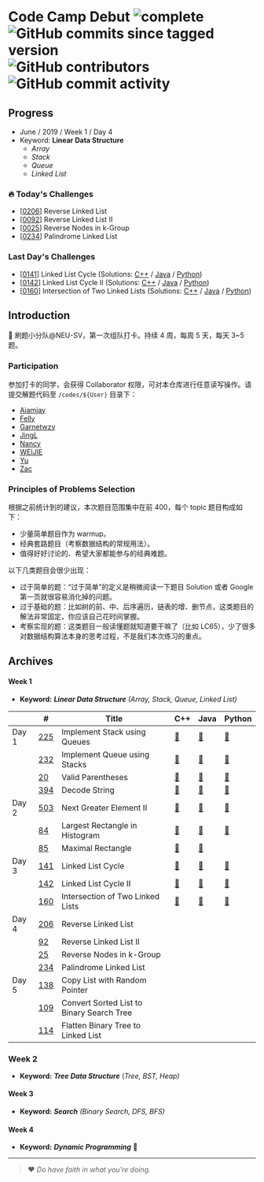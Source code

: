 # Code Camp Debut ![complete](http://progressed.io/bar/0?title=completed) ![GitHub commits since tagged version](https://img.shields.io/github/commits-since/neu-velocity/code-camp-debut/v1.0.0.svg?label=commits) ![GitHub contributors](https://img.shields.io/github/contributors/neu-velocity/code-camp-debut.svg?color=blue&label=participators) ![GitHub commit activity](https://img.shields.io/github/commit-activity/w/neu-velocity/code-camp-debut.svg?color=green)

## Progress
- June / 2019 / Week 1 / Day 4
- Keyword: __Linear Data Structure__
  - _Array_
  - _Stack_
  - _Queue_
  - _Linked List_

### :fire: Today's Challenges
- [[0206](https://leetcode.com/problems/reverse-linked-list/)] Reverse Linked List
- [[0092](https://leetcode.com/problems/reverse-linked-list-ii/)] Reverse Linked List II
- [[0025](https://leetcode.com/problems/reverse-nodes-in-k-group/)] Reverse Nodes in k-Group
- [[0234](https://leetcode.com/problems/palindrome-linked-list/)] Palindrome Linked List

### Last Day's Challenges
- [[0141](https://leetcode.com/problems/linked-list-cycle/)] Linked List Cycle (Solutions: [C++](https://github.com/neu-velocity/code-camp-debut/blob/master/codes/Garnetwzy/141.cpp) / [Java](https://github.com/neu-velocity/code-camp-debut/blob/master/codes/Zac/0141.Solution.java) / [Python](https://github.com/neu-velocity/code-camp-debut/blob/master/codes/Nancy/LC141.py))
- [[0142](https://leetcode.com/problems/linked-list-cycle-ii/)] Linked List Cycle II (Solutions: [C++](https://github.com/neu-velocity/code-camp-debut/blob/master/codes/Garnetwzy/142.cpp) / [Java](https://github.com/neu-velocity/code-camp-debut/blob/master/codes/Zac/0142.Solution.java) / [Python](https://github.com/neu-velocity/code-camp-debut/blob/master/codes/Nancy/LC142.py))
- [[0160](https://leetcode.com/problems/intersection-of-two-linked-lists/)] Intersection of Two Linked Lists (Solutions: [C++](https://github.com/neu-velocity/code-camp-debut/blob/master/codes/Garnetwzy/160.cpp) / [Java](https://github.com/neu-velocity/code-camp-debut/blob/master/codes/Zac/0160.Solution.java) / [Python](https://github.com/neu-velocity/code-camp-debut/blob/master/codes/Nancy/LC160.py))

## Introduction
:rocket: 刷题小分队@NEU-SV，第一次组队打卡。持续 4 周，每周 5 天，每天 3~5 题。

### Participation
参加打卡的同学，会获得 Collaborator 权限，可对本仓库进行任意读写操作。请提交解题代码至 `/codes/${User}` 目录下：
- [Aiamjay](https://github.com/neu-velocity/code-camp-debut/tree/master/codes/Aiamjay)
- [Felly](https://github.com/neu-velocity/code-camp-debut/tree/master/codes/Felly)
- [Garnetwzy](https://github.com/neu-velocity/code-camp-debut/tree/master/codes/Garnetwzy)
- [JingL](https://github.com/neu-velocity/code-camp-debut/tree/master/codes/JingL)
- [Nancy](https://github.com/neu-velocity/code-camp-debut/tree/master/codes/Nancy)
- [WEIJIE](https://github.com/neu-velocity/code-camp-debut/tree/master/codes/WEIJIE)
- [Yu](https://github.com/neu-velocity/code-camp-debut/tree/master/codes/Yu)
- [Zac](https://github.com/neu-velocity/code-camp-debut/tree/master/codes/Zac)

### Principles of Problems Selection
根据之前统计到的建议，本次题目范围集中在前 400，每个 topic 题目构成如下：
- 少量简单题目作为 warmup。
- 经典套路题目（考察数据结构的常规用法）。
- 值得好好讨论的、希望大家都能参与的经典难题。
   
以下几类题目会很少出现：
- 过于简单的题：“过于简单”的定义是稍微阅读一下题目 Solution 或者 Google 第一页就很容易消化掉的问题。
- 过于基础的题：比如树的前、中、后序遍历，链表的增、删节点，这类题目的解法非常固定，你应该自己花时间掌握。
- 考察实现的题：这类题目一般读懂题就知道要干嘛了（比如 LC65），少了很多对数据结构算法本身的思考过程，不是我们本次练习的重点。

## Archives
#### Week 1
- __Keyword:__ ___Linear Data Structure___ _(Array, Stack, Queue, Linked List)_

|       | #                                                                              | Title                                     | C++                                                                                                     | Java                                                                                                                              | Python                                                                                               |
|-------|--------------------------------------------------------------------------------|-------------------------------------------|---------------------------------------------------------------------------------------------------------|-----------------------------------------------------------------------------------------------------------------------------------|------------------------------------------------------------------------------------------------------|
| Day 1 | [225](https://leetcode.com/problems/implement-stack-using-queues/)             | Implement Stack using Queues              | [:page_facing_up:](https://github.com/neu-velocity/code-camp-debut/blob/master/codes/Garnetwzy/225.cpp) | [:page_facing_up:](https://github.com/neu-velocity/code-camp-debut/blob/master/codes/WEIJIE/LC%20-225.JAVA)                       | [:page_facing_up:](https://github.com/neu-velocity/code-camp-debut/blob/master/codes/Nancy/LC225.py) |
|       | [232](https://leetcode.com/problems/implement-queue-using-stacks/)             | Implement Queue using Stacks              | [:page_facing_up:](https://github.com/neu-velocity/code-camp-debut/blob/master/codes/Garnetwzy/232.cpp) | [:page_facing_up:](https://github.com/neu-velocity/code-camp-debut/blob/master/codes/JingL/Sample_ImplementQueueUsingStacks.java) | [:page_facing_up:](https://github.com/neu-velocity/code-camp-debut/blob/master/codes/Nancy/LC232.py) |
|       | [20](https://leetcode.com/problems/valid-parentheses/)                         | Valid Parentheses                         | [:page_facing_up:](https://github.com/neu-velocity/code-camp-debut/blob/master/codes/Garnetwzy/20.cpp)  | [:page_facing_up:](https://github.com/neu-velocity/code-camp-debut/blob/master/codes/Zac/0020.Solution.java)                      | [:page_facing_up:](https://github.com/neu-velocity/code-camp-debut/blob/master/codes/Nancy/LC20.py)  |
|       | [394](https://leetcode.com/problems/decode-string/)                            | Decode String                             | [:page_facing_up:](https://github.com/neu-velocity/code-camp-debut/blob/master/codes/Garnetwzy/394.cpp) | [:page_facing_up:](https://github.com/neu-velocity/code-camp-debut/blob/master/codes/Zac/0394.Solution.java)                      | [:page_facing_up:](https://github.com/neu-velocity/code-camp-debut/blob/master/codes/Nancy/LC394.py) |
| Day 2 | [503](https://leetcode.com/problems/next-greater-element-ii/)                  | Next Greater Element II                   | [:page_facing_up:](https://github.com/neu-velocity/code-camp-debut/blob/master/codes/Garnetwzy/503.cpp) | [:page_facing_up:](https://github.com/neu-velocity/code-camp-debut/blob/master/codes/Zac/0503.Solution.java)                      | [:page_facing_up:](https://github.com/neu-velocity/code-camp-debut/blob/master/codes/Nancy/LC503.py) |
|       | [84](https://leetcode.com/problems/largest-rectangle-in-histogram/)            | Largest Rectangle in Histogram            | [:page_facing_up:](https://github.com/neu-velocity/code-camp-debut/blob/master/codes/Garnetwzy/84.cpp)  | [:page_facing_up:](https://github.com/neu-velocity/code-camp-debut/blob/master/codes/Zac/0084.Solution.java)                      | [:page_facing_up:]( https://github.com/neu-velocity/code-camp-debut/blob/master/codes/Nancy/LC84.py) |
|       | [85](https://leetcode.com/problems/maximal-rectangle/)                         | Maximal Rectangle                         | [:page_facing_up:](https://github.com/neu-velocity/code-camp-debut/blob/master/codes/Garnetwzy/85.cpp)  | [:page_facing_up:](https://github.com/neu-velocity/code-camp-debut/blob/master/codes/Zac/0085.Solution.java)                      |                                                                                                      |
| Day 3 | [141](https://leetcode.com/problems/linked-list-cycle/)                        | Linked List Cycle                         | [:page_facing_up:](https://github.com/neu-velocity/code-camp-debut/blob/master/codes/Garnetwzy/141.cpp) | [:page_facing_up:](https://github.com/neu-velocity/code-camp-debut/blob/master/codes/Zac/0141.Solution.java)                      | [:page_facing_up:](https://github.com/neu-velocity/code-camp-debut/blob/master/codes/Nancy/LC141.py) |
|       | [142](https://leetcode.com/problems/linked-list-cycle-ii/)                     | Linked List Cycle II                      | [:page_facing_up:](https://github.com/neu-velocity/code-camp-debut/blob/master/codes/Garnetwzy/142.cpp) | [:page_facing_up:](https://github.com/neu-velocity/code-camp-debut/blob/master/codes/Zac/0142.Solution.java)                      | [:page_facing_up:](https://github.com/neu-velocity/code-camp-debut/blob/master/codes/Nancy/LC142.py) |
|       | [160](https://leetcode.com/problems/intersection-of-two-linked-lists/)         | Intersection of Two Linked Lists          | [:page_facing_up:](https://github.com/neu-velocity/code-camp-debut/blob/master/codes/Garnetwzy/160.cpp) | [:page_facing_up:](https://github.com/neu-velocity/code-camp-debut/blob/master/codes/Zac/0160.Solution.java)                      | [:page_facing_up:](https://github.com/neu-velocity/code-camp-debut/blob/master/codes/Nancy/LC160.py) |
| Day 4 | [206](https://leetcode.com/problems/reverse-linked-list/)                      | Reverse Linked List                       |                                                                                                         |                                                                                                                                   |                                                                                                      |
|       | [92](https://leetcode.com/problems/reverse-linked-list-ii/)                    | Reverse Linked List II                    |                                                                                                         |                                                                                                                                   |                                                                                                      |
|       | [25](https://leetcode.com/problems/reverse-nodes-in-k-group/)                  | Reverse Nodes in k-Group                  |                                                                                                         |                                                                                                                                   |                                                                                                      |
|       | [234](https://leetcode.com/problems/palindrome-linked-list/)                   | Palindrome Linked List                    |                                                                                                         |                                                                                                                                   |                                                                                                      |
| Day 5 | [138](https://leetcode.com/problems/copy-list-with-random-pointer)             | Copy List with Random Pointer             |                                                                                                         |                                                                                                                                   |                                                                                                      |
|       | [109](https://leetcode.com/problems/convert-sorted-list-to-binary-search-tree) | Convert Sorted List to Binary Search Tree |                                                                                                         |                                                                                                                                   |                                                                                                      |
|       | [114](https://leetcode.com/problems/flatten-binary-tree-to-linked-list)        | Flatten Binary Tree to Linked List        |                                                                                                         |                                                                                                                                   |                                                                                                      |

### Week 2
- __Keyword:__ ___Tree Data Structure___ (_Tree, BST, Heap)_

#### Week 3
- __Keyword:__ ___Search___ _(Binary Search, DFS, BFS)_

#### Week 4
- __Keyword:__ ___Dynamic Programming___ :construction:

---

>❤ _Do have faith in what you're doing._
